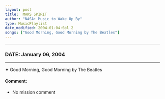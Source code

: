 ```yaml
---
layout: post
title:  MARS SPIRIT
author: "NASA: Music to Wake Up By"
type: MusicPlaylist
date_modified: 2004-01-04:Sol 2
songs: ["Good Morning, Good Morning by The Beatles"]
---
```


----
### DATE: January 06, 2004
----
✦ Good Morning, Good Morning by The Beatles

#### Comment:
* No mission comment



<br/>
<center>
	<a target="_blank"
	   href="https://twitter.com/intent/tweet?hashtags=Space,NASA,Playlist,NASAWakeupCalls,SpaceProgram&text={{ page.author}}, '{{ page.songs.first }}' {{ page.title }}, {{ page.date | date: '%B %d, %Y' }}. {{ site.url }}{{ page.url }}&via=nasawakeupcalls"><i class="fab fa-twitter" alt="Tweet this page" style="font-size: 1.3em;"></i></a>
	&nbsp; 	<i class="fas fa-user-astronaut" style="font-size: 1.5em;"></i> &nbsp;
    <a type="amzn" search="'Good Morning, Good Morning by The Beatles'" category="popular music">
    <i class="fab fa-amazon" style="font-size: 1.3em;"></i></a>
</center>
